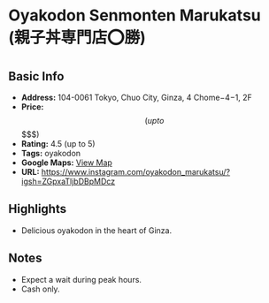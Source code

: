 # Oyakodon Senmonten Marukatsu　(親子丼専門店⭕️勝)

## Basic Info
- **Address:** 104-0061 Tokyo, Chuo City, Ginza, 4 Chome−4−1, 2F
- **Price:** $$ (up to $$$$$)
- **Rating:** 4.5 (up to 5)
- **Tags:** oyakodon
- **Google Maps:** [View Map](https://maps.app.goo.gl/B6uWg1r744VZF4Gz6?g_st=ipc)  
- **URL:** https://www.instagram.com/oyakodon_marukatsu/?igsh=ZGpxaTljbDBpMDcz

## Highlights
- Delicious oyakodon in the heart of Ginza.

## Notes
- Expect a wait during peak hours.
- Cash only.